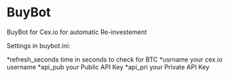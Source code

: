 BuyBot
======

BuyBot for Cex.io for automatic Re-investement

Settings in buybot.ini:

*refresh_seconds       time in seconds to check for BTC
*usrname               your cex.io username
*api_pub               your Public API Key
*api_pri               your Private API Key
